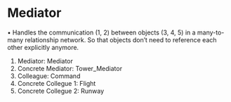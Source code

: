 # Mediator

•	Handles the communication (1, 2) between objects (3, 4, 5) in a many-to-many relationship network. So that objects don’t need to reference each other explicitly anymore.
1.	Mediator: Mediator
2.	Concrete Mediator: Tower_Mediator
3.	Colleague: Command
4.	Concrete Collegue 1: Flight
5.	Concrete Collegue 2: Runway
